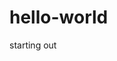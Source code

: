 <!DOCTYPE HTML>
<html>
  <head>
  <link rel="stylesheet" type="text/css" href="https://github.com/frazierkn/hello-world/blob/master/style.css" rel="stylesheet" />
  </head>
  <body>

<h1>hello-world</h1>
starting out


</body>
